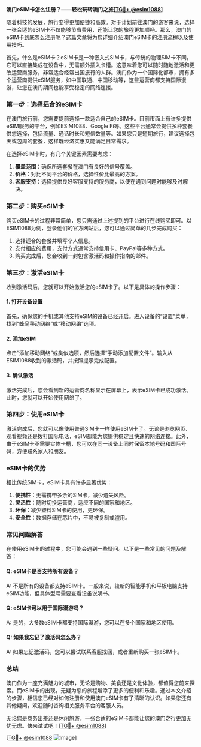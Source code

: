 **澳门eSIM卡怎么注册？——轻松玩转澳门之旅[[TG💪+ @esim1088](https://t.me/s/esim1088)]**

随着科技的发展，旅行变得更加便捷和高效。对于计划前往澳门的游客来说，选择一张合适的eSIM卡不仅能够节省费用，还能让您的旅程更加顺畅。那么，澳门的eSIM卡到底怎么注册呢？这篇文章将为您详细介绍澳门eSIM卡的注册流程以及使用技巧。

首先，什么是eSIM卡？eSIM卡是一种嵌入式SIM卡，与传统的物理SIM卡不同，它可以直接集成在设备中，无需额外插入卡槽。这意味着您可以随时随地激活和更改运营商服务，非常适合经常出国旅行的人群。澳门作为一个国际化都市，拥有多个运营商提供eSIM服务，如中国联通、中国移动等，这些运营商都支持国际漫游，让您在澳门期间也能享受稳定的网络连接。

### **第一步：选择适合的eSIM卡**

在澳门旅行前，您需要提前选择一款适合自己的eSIM卡。目前市面上有许多提供eSIM服务的平台，例如ESIM1088、Google Fi等。这些平台通常会提供多种套餐供您选择，包括流量、通话时长和短信数量等。如果您只是短期旅行，建议选择包天或包周的套餐，这样既经济实惠又能满足日常需求。

在选择eSIM卡时，有几个关键因素需要考虑：
1. **覆盖范围**：确保所选套餐在澳门有良好的信号覆盖。
2. **价格**：对比不同平台的价格，选择性价比最高的方案。
3. **客服支持**：选择提供良好客服支持的服务商，以便在遇到问题时能够及时解决。

### **第二步：购买eSIM卡**

购买eSIM卡的过程非常简单，您只需通过上述提到的平台进行在线购买即可。以ESIM1088为例，登录他们的官方网站后，您可以通过简单的几步完成购买：
1. 选择适合的套餐并填写个人信息。
2. 支付相应的费用，支付方式通常支持信用卡、PayPal等多种方式。
3. 购买完成后，您会收到一封包含激活码和操作指南的邮件。

### **第三步：激活eSIM卡**

收到激活码后，您就可以开始激活您的eSIM卡了。以下是具体的操作步骤：

#### **1. 打开设备设置**
首先，确保您的手机或其他支持eSIM的设备已经开启。进入设备的“设置”菜单，找到“蜂窝移动网络”或“移动网络”选项。

#### **2. 添加eSIM**
点击“添加移动网络”或类似选项，然后选择“手动添加配置文件”。输入从ESIM1088收到的激活码，并按照提示完成配置。

#### **3. 确认激活**
激活完成后，您会看到新的运营商名称显示在屏幕上，表示eSIM卡已成功激活。此时，您就可以开始使用网络了。

### **第四步：使用eSIM卡**

激活完成后，您就可以像使用普通SIM卡一样使用eSIM卡了。无论是浏览网页、观看视频还是拨打国际电话，eSIM都能为您提供稳定且快速的网络连接。此外，由于eSIM卡不需要实体卡槽，您可以在同一设备上同时保留本地号码和国际号码，方便联系家人和朋友。

### **eSIM卡的优势**

相比传统SIM卡，eSIM卡具有许多显著优势：
1. **便携性**：无需携带多余的SIM卡，减少遗失风险。
2. **灵活性**：随时切换运营商，适应不同的国家和地区。
3. **环保**：减少塑料SIM卡的使用，更环保。
4. **安全性**：数据存储在芯片中，不易被复制或盗用。

### **常见问题解答**

在使用eSIM卡的过程中，您可能会遇到一些疑问。以下是一些常见的问题及解答：

#### **Q: eSIM卡是否支持所有设备？**
A: 不是所有的设备都支持eSIM卡。一般来说，较新的智能手机和平板电脑支持eSIM功能，但具体型号需要查看设备说明书。

#### **Q: eSIM卡可以用于国际漫游吗？**
A: 是的，大多数eSIM卡都支持国际漫游，您可以在多个国家和地区使用。

#### **Q: 如果我忘记了激活码怎么办？**
A: 如果忘记激活码，您可以尝试联系客服找回，或者重新购买一张eSIM卡。

### **总结**

澳门作为一座充满魅力的城市，无论是购物、美食还是文化体验，都值得您前来探索。而eSIM卡的出现，无疑为您的旅程增添了更多的便利和乐趣。通过本文介绍的步骤，相信您已经对如何注册和使用澳门eSIM卡有了清晰的认识。如果您还有其他疑问，欢迎随时咨询相关服务平台的客服人员。

无论您是商务出差还是休闲旅游，一张合适的eSIM卡都能让您的澳门之行更加无忧无虑。快来试试吧！[[TG💪+ @esim1088](https://t.me/s/esim1088)]

[[TG💪+ @esim1088](https://t.me/s/esim1088) ![Image](https://i.postimg.cc/4NQfJmqS/Snipaste-2025-05-13-00-14-12.png)]